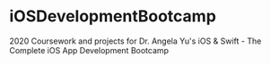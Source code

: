 # iOSDevelopmentBootcamp
2020 Coursework and projects for Dr. Angela Yu's iOS &amp; Swift - The Complete iOS App Development Bootcamp
